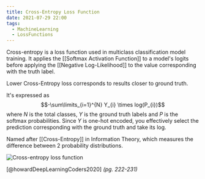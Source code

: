 ```yaml
---
title: Cross-Entropy Loss Function
date: 2021-07-29 22:00
tags:
  - MachineLearning
  - LossFunctions
---
```


Cross-entropy is a loss function used in multiclass classification model training. It applies the [[Softmax Activation Function]] to a model's logits before applying the [[Negative Log-Likelihood]] to the value corresponding with the truth label.

Lower Cross-Entropy loss corresponds to results closer to ground truth.

It's expressed as $$-\sum\limits_{i=1}^{N} Y_{i} \times log(P_{i})$$ where $N$ is the total classes, $Y$ is the ground truth labels and $P$ is the softmax probabilities. Since $Y$ is one-hot encoded, you effectively select the prediction corresponding with the ground truth and take its log.

Named after [[Cross-Entropy]] in Information Theory, which measures the difference between 2 probability distributions.

![Cross-entropy loss function](/_media/cross-entropy-loss-function.png)

[@howardDeepLearningCoders2020] *(pg. 222-231)*